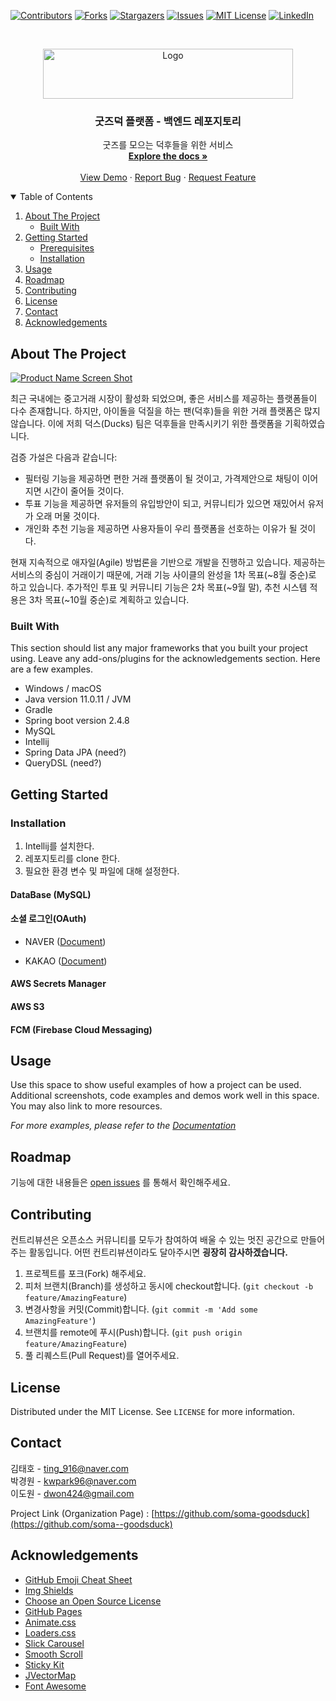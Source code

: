 <!--
*** Thanks for checking out the Best-README-Template. If you have a suggestion
*** that would make this better, please fork the repo and create a pull request
*** or simply open an issue with the tag "enhancement".
*** Thanks again! Now go create something AMAZING! :D
-->



<!-- PROJECT SHIELDS -->
<!--
*** I'm using markdown "reference style" links for readability.
*** Reference links are enclosed in brackets [ ] instead of parentheses ( ).
*** See the bottom of this document for the declaration of the reference variables
*** for contributors-url, forks-url, etc. This is an optional, concise syntax you may use.
*** https://www.markdownguide.org/basic-syntax/#reference-style-links
-->
[![Contributors][contributors-shield]][contributors-url]
[![Forks][forks-shield]][forks-url]
[![Stargazers][stars-shield]][stars-url]
[![Issues][issues-shield]][issues-url]
[![MIT License][license-shield]][license-url]
[![LinkedIn][linkedin-shield]][linkedin-url]



<!-- PROJECT LOGO -->
<br />
<p align="center">
  <a href="https://github.com/soma-goodsduck/be-commons_spring-boot">
    <img src="https://goodsduck-s3.s3.ap-northeast-2.amazonaws.com/icon/logo.svg" alt="Logo" width="400" height="80">
  </a>

<h3 align="center">굿즈덕 플랫폼 - 백엔드 레포지토리</h3>

  <p align="center">
    굿즈를 모으는 덕후들을 위한 서비스
    <br />
    <a href="https://github.com/othneildrew/Best-README-Template"><strong>Explore the docs »</strong></a>
    <br />
    <br />
    <a href="https://www.goods-duck.com">View Demo</a>
    ·
    <a href="https://github.com/soma-goodsduck/be-commons_spring-boot/issues">Report Bug</a>
    ·
    <a href="https://github.com/soma-goodsduck/be-commons_spring-boot/issues">Request Feature</a>
  </p>
</p>



<!-- TABLE OF CONTENTS -->
<details open="open">
  <summary>Table of Contents</summary>
  <ol>
    <li>
      <a href="#about-the-project">About The Project</a>
      <ul>
        <li><a href="#built-with">Built With</a></li>
      </ul>
    </li>
    <li>
      <a href="#getting-started">Getting Started</a>
      <ul>
        <li><a href="#prerequisites">Prerequisites</a></li>
        <li><a href="#installation">Installation</a></li>
      </ul>
    </li>
    <li><a href="#usage">Usage</a></li>
    <li><a href="#roadmap">Roadmap</a></li>
    <li><a href="#contributing">Contributing</a></li>
    <li><a href="#license">License</a></li>
    <li><a href="#contact">Contact</a></li>
    <li><a href="#acknowledgements">Acknowledgements</a></li>
  </ol>
</details>



<!-- ABOUT THE PROJECT -->
## About The Project

[![Product Name Screen Shot][product-screenshot]](https://example.com)

최근 국내에는 중고거래 시장이 활성화 되었으며, 좋은 서비스를 제공하는 플랫폼들이 다수 존재합니다. 하지만, 아이돌을 덕질을 하는 팬(덕후)들을 위한 거래 플랫폼은 많지 않습니다. 이에 저희 덕스(Ducks) 팀은 덕후들을 만족시키기 위한 플랫폼을 기획하였습니다.

검증 가설은 다음과 같습니다:
* 필터링 기능을 제공하면 편한 거래 플랫폼이 될 것이고, 가격제안으로 채팅이 이어지면 시간이 줄어들 것이다.
* 투표 기능을 제공하면 유저들의 유입방안이 되고, 커뮤니티가 있으면 재밌어서 유저가 오래 머물 것이다.
* 개인화 추천 기능을 제공하면 사용자들이 우리 플랫폼을 선호하는 이유가 될 것이다.

현재 지속적으로 애자일(Agile) 방법론을 기반으로 개발을 진행하고 있습니다. 제공하는 서비스의 중심이 거래이기 때문에, 거래 기능 사이클의 완성을 1차 목표(~8월 중순)로 하고 있습니다. 추가적인 투표 및 커뮤니티 기능은 2차 목표(~9월 말), 추천 시스템 적용은 3차 목표(~10월 중순)로 계획하고 있습니다.  

### Built With

This section should list any major frameworks that you built your project using. Leave any add-ons/plugins for the acknowledgements section. Here are a few examples.
* Windows / macOS
* Java version 11.0.11 / JVM
* Gradle
* Spring boot version 2.4.8
* MySQL
* Intellij
* Spring Data JPA (need?)
* QueryDSL (need?)



<!-- GETTING STARTED -->
## Getting Started

### Installation
1. Intellij를 설치한다.
2. 레포지토리를 clone 한다.
3. 필요한 환경 변수 및 파일에 대해 설정한다.

#### DataBase (MySQL)

#### 소셜 로그인(OAuth)
- NAVER ([Document](https://developers.naver.com/docs/login/devguide/devguide.md#%EB%84%A4%EC%9D%B4%EB%B2%84%EC%95%84%EC%9D%B4%EB%94%94%EB%A1%9C%EA%B7%B8%EC%9D%B8-%EA%B0%9C%EB%B0%9C%EA%B0%80%EC%9D%B4%EB%93%9C))

- KAKAO ([Document](https://developers.kakao.com/docs/latest/ko/kakaologin/rest-api))

#### AWS Secrets Manager
#### AWS S3
#### FCM (Firebase Cloud Messaging)

<!-- USAGE EXAMPLES -->
## Usage

Use this space to show useful examples of how a project can be used. Additional screenshots, code examples and demos work well in this space. You may also link to more resources.

_For more examples, please refer to the [Documentation](https://example.com)_



<!-- ROADMAP -->
## Roadmap

기능에 대한 내용들은 [open issues](https://github.com/soma-goodsduck/be-commons_spring-boot/issues) 를 통해서 확인해주세요.



<!-- CONTRIBUTING -->
## Contributing

컨트리뷰션은 오픈소스 커뮤니티를 모두가 참여하여 배울 수 있는 멋진 공간으로 만들어주는 활동입니다. 어떤 컨트리뷰션이라도 달아주시면 **굉장히 감사하겠습니다.** 

1. 프로젝트를 포크(Fork) 해주세요.
2. 피처 브랜치(Branch)를 생성하고 동시에 checkout합니다. (`git checkout -b feature/AmazingFeature`)
3. 변경사항을 커밋(Commit)합니다. (`git commit -m 'Add some AmazingFeature'`)
4. 브랜치를 remote에 푸시(Push)합니다. (`git push origin feature/AmazingFeature`)
5. 풀 리퀘스트(Pull Request)를 열어주세요.



<!-- LICENSE -->
## License

Distributed under the MIT License. See `LICENSE` for more information.



<!-- CONTACT -->
## Contact

김태호 - ting_916@naver.com <br>
박경원 - kwpark96@naver.com <br>
이도원 - dwon424@gmail.com <br>

Project Link (Organization Page) : [https://github.com/soma-goodsduck](https://github.com/soma--goodsduck)



<!-- ACKNOWLEDGEMENTS -->
## Acknowledgements
* [GitHub Emoji Cheat Sheet](https://www.webpagefx.com/tools/emoji-cheat-sheet)
* [Img Shields](https://shields.io)
* [Choose an Open Source License](https://choosealicense.com)
* [GitHub Pages](https://pages.github.com)
* [Animate.css](https://daneden.github.io/animate.css)
* [Loaders.css](https://connoratherton.com/loaders)
* [Slick Carousel](https://kenwheeler.github.io/slick)
* [Smooth Scroll](https://github.com/cferdinandi/smooth-scroll)
* [Sticky Kit](http://leafo.net/sticky-kit)
* [JVectorMap](http://jvectormap.com)
* [Font Awesome](https://fontawesome.com)





<!-- MARKDOWN LINKS & IMAGES -->
<!-- https://www.markdownguide.org/basic-syntax/#reference-style-links -->
[contributors-shield]: https://img.shields.io/github/contributors/soma-goodsduck/be-commons_spring-boot.svg?style=for-the-badge
[contributors-url]: https://github.com/soma-goodsduck/be-commons_spring-boot/graphs/contributors
[forks-shield]: https://img.shields.io/github/forks/soma-goodsduck/be-commons_spring-boot.svg?style=for-the-badge
[forks-url]: https://github.com/soma-goodsduck/be-commons_spring-boot/network/members
[stars-shield]: https://img.shields.io/github/stars/soma-goodsduck/be-commons_spring-boot.svg?style=for-the-badge
[stars-url]: https://github.com/soma-goodsduck/be-commons_spring-boot/stargazers
[issues-shield]: https://img.shields.io/github/issues/soma-goodsduck/be-commons_spring-boot.svg?style=for-the-badge
[issues-url]: https://github.com/soma-goodsduck/be-commons_spring-boot/issues
[license-shield]: https://img.shields.io/github/license/soma-goodsduck/be-commons_spring-boot.svg?style=for-the-badge
[license-url]: https://github.com/soma-goodsduck/be-commons_spring-boot/blob/main/LICENSE
[linkedin-shield]: https://img.shields.io/badge/-LinkedIn-black.svg?style=for-the-badge&logo=linkedin&colorB=555
[linkedin-url]: https://linkedin.com/in/othneildrew
[product-screenshot]: images/screenshot.png
